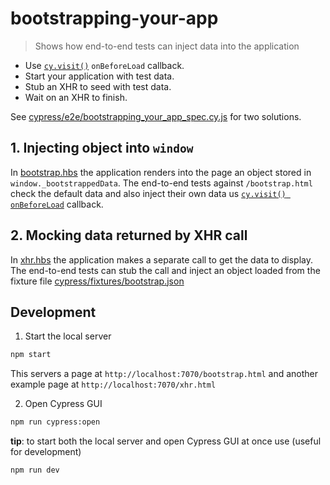 # bootstrapping-your-app
> Shows how end-to-end tests can inject data into the application

- Use [`cy.visit()`](https://on.cypress.io/visit) `onBeforeLoad` callback.
- Start your application with test data.
- Stub an XHR to seed with test data.
- Wait on an XHR to finish.

See [cypress/e2e/bootstrapping_your_app_spec.cy.js](cypress/e2e/bootstrapping_your_app_spec.cy.js) for two solutions.

## 1. Injecting object into `window`

In [bootstrap.hbs](bootstrap.hbs) the application renders into the page an object stored in `window._bootstrappedData`. The end-to-end tests against `/bootstrap.html` check the default data and also inject their own data us [`cy.visit() onBeforeLoad`](https://on.cypress.io/visit) callback.

## 2. Mocking data returned by XHR call

In [xhr.hbs](xhr.hbs) the application makes a separate call to get the data to display. The end-to-end tests can stub the call and inject an object loaded from the fixture file [cypress/fixtures/bootstrap.json](cypress/fixtures/bootstrap.json)

## Development

1. Start the local server

```bash
npm start
```

This servers a page at `http://localhost:7070/bootstrap.html` and another example page at `http://localhost:7070/xhr.html`

2. Open Cypress GUI

```bash
npm run cypress:open
```

**tip**: to start both the local server and open Cypress GUI at once use (useful for development)

```bash
npm run dev
```
